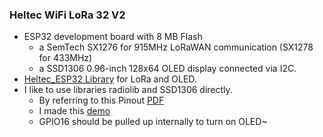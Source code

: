 ### Heltec WiFi LoRa 32 V2 
* ESP32 development board with 8 MB Flash 
  * a SemTech SX1276 for 915MHz LoRaWAN communication (SX1278 for 433MHz)   
  * a SSD1306 0.96-inch 128x64 OLED display connected via I2C.
* [Heltec_ESP32 Library](https://github.com/HelTecAutomation/Heltec_ESP32/tree/master/examples) for LoRa and OLED.
* I like to use libraries radiolib and SSD1306 directly.
  * By referring to this Pinout [PDF](WIFI_LoRa_32_V2.1.pdf)
  * I made this [demo](LoRa_OLED/LoRa_OLED.ino)
  * GPIO16 should be pulled up internally to turn on OLED~ 
